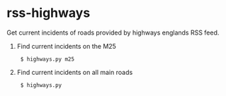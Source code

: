 # rss-highways
 
Get current incidents of roads provided by highways englands RSS feed.


1. Find current incidents on the M25

        $ highways.py m25

2. Find current incidents on all main roads

        $ highways.py



